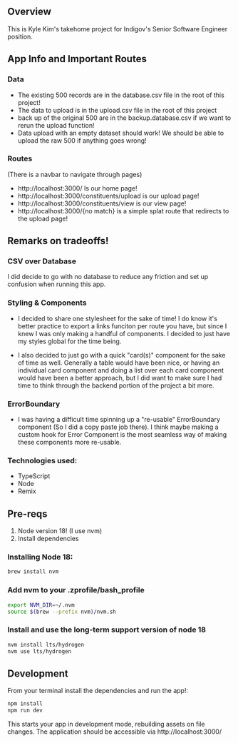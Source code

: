 ## Overview
This is Kyle Kim's takehome project for Indigov's Senior Software Engineer position.

## App Info and Important Routes

### Data
* The existing 500 records are in the database.csv file in the root of this project!
* The data to upload is in the upload.csv file in the root of this project
* back up of the original 500 are in the backup.database.csv if we want to rerun the upload function!
* Data upload with an empty dataset should work! We should be able to upload the raw 500 if anything goes wrong!

### Routes
(There is a navbar to navigate through pages)
* http://localhost:3000/ Is our home page! 
* http://localhost:3000/constituents/upload is our upload page!
* http://localhost:3000/constituents/view is our view page! 
* http://localhost:3000/{no match} is a simple splat route that redirects to the upload page!

## Remarks on tradeoffs!

### CSV over Database
I did decide to go with no database to reduce any friction and set up confusion when running this app.

### Styling & Components
* I decided to share one stylesheet for the sake of time! 
I do know it's better practice to export a links funciton per route you have, but since I knew I was only making a handful of components. I decided to just have my styles global for the time being.

* I also decided to just go with a quick "card(s)" component for the sake of time as well. Generally a table would have been nice, or having an individual card component and doing a list over each card component would have been a better approach, but I did want to make sure I had time to think through the backend portion of the project a bit more.

### ErrorBoundary

* I was having a difficult time spinning up a "re-usable" ErrorBoundary component (So I did a copy paste job there). I think maybe making a custom hook for Error Component is the most seamless way of making these components more re-usable. 


### Technologies used:
* TypeScript
* Node
* Remix

## Pre-reqs
1. Node version 18! (I use nvm)
2. Install dependencies

### Installing Node 18:

``` sh
brew install nvm
```

### Add nvm to your .zprofile/bash_profile
``` sh
export NVM_DIR=~/.nvm
source $(brew --prefix nvm)/nvm.sh
```

### Install and use the long-term support version of node 18
``` sh
nvm install lts/hydrogen
nvm use lts/hydrogen
```

## Development 
From your terminal install the dependencies and run the app!:
```sh
npm install
npm run dev
```


This starts your app in development mode, rebuilding assets on file changes. The application should be accessible via http://localhost:3000/

